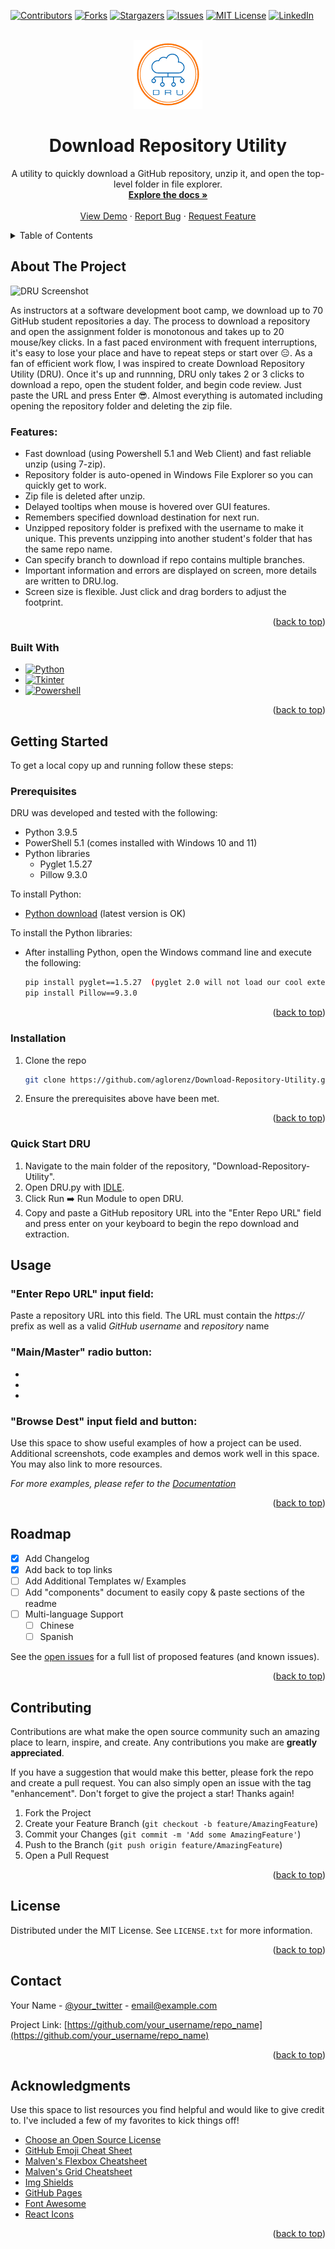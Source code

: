 <!-- Improved compatibility of back to top link: See: https://github.com/othneildrew/Best-README-Template/pull/73 -->
<a name="readme-top"></a>
<!--
*** Thanks for checking out the Best-README-Template. If you have a suggestion
*** that would make this better, please fork the repo and create a pull request
*** or simply open an issue with the tag "enhancement".
*** Don't forget to give the project a star!
*** Thanks again! Now go create something AMAZING! :D
-->



<!-- PROJECT SHIELDS -->
<!--
*** I'm using markdown "reference style" links for readability.
*** Reference links are enclosed in brackets [ ] instead of parentheses ( ).
*** See the bottom of this document for the declaration of the reference variables
*** for contributors-url, forks-url, etc. This is an optional, concise syntax you may use.
*** https://www.markdownguide.org/basic-syntax/#reference-style-links
-->
[![Contributors][contributors-shield]][contributors-url]
[![Forks][forks-shield]][forks-url]
[![Stargazers][stars-shield]][stars-url]
[![Issues][issues-shield]][issues-url]
[![MIT License][license-shield]][license-url]
[![LinkedIn][linkedin-shield]][linkedin-url]



<!-- PROJECT LOGO -->
<br />
<div align="center">
  <a href="https://github.com/aglorenz/Download-Repo">
    <img src="images/DRU-Logo_transparent.png" alt="Logo" width=110" height="110">
  </a>

  <h1>Download Repository Utility</h1>

                                                                                 
  <p>
    A utility to quickly download a GitHub repository, unzip it, and open the top-level folder in file explorer.
    <br />
    <a href="https://github.com/aglorenz/Download-Repository-Utility"><strong>Explore the docs »</strong></a>
    <br />
    <br />
    <a href="https://github.com/aglorenz/Download-Repository-Utility">View Demo</a>
    ·
    <a href="https://github.com/aglorenz/Download-Repository-Utility/issues">Report Bug</a>
    ·
    <a href="https://github.com/aglorenz/Download-Repository-Utility/issues">Request Feature</a>
  </p>
</div>


<!-- TABLE OF CONTENTS -->
<details>
  <summary>Table of Contents</summary>
  <ol>
    <li>
      <a href="#about-the-project">About The Project</a>
      <ul>
        <li><a href="#built-with">Built With</a></li>
      </ul>
    </li>
    <li>
      <a href="#getting-started">Getting Started</a>
      <ul>
        <li><a href="#prerequisites">Prerequisites</a></li>
        <li><a href="#installation">Installation</a></li>
      </ul>
    </li>
    <li><a href="#usage">Usage</a></li>
    <li><a href="#roadmap">Roadmap</a></li>
    <li><a href="#contributing">Contributing</a></li>
    <li><a href="#license">License</a></li>
    <li><a href="#contact">Contact</a></li>
    <li><a href="#acknowledgments">Acknowledgments</a></li>
  </ol>
</details>



<!-- ABOUT THE PROJECT -->
## About The Project

![DRU Screenshot](https://user-images.githubusercontent.com/27447653/198150984-a841f3f6-fcb3-4beb-8f78-99d9a03e15fa.png)

As instructors at a software development boot camp, we download up to 70 GitHub student repositories a day.  The process to download a repository and open the assignment folder is monotonous and takes up to 20 mouse/key clicks.  In a fast paced environment with frequent interruptions, it's easy to lose your place and have to repeat steps or start over :expressionless:. As a fan of efficient work flow, I was inspired to create Download Repository Utility (DRU). Once it's up and runnning, DRU only takes 2 or 3 clicks to download a repo, open the student folder, and begin code review. Just paste the URL and press Enter :sunglasses:.  Almost everything is automated including opening the repository folder and deleting the zip file.

### Features:
- Fast download (using Powershell 5.1 and Web Client) and fast reliable unzip (using 7-zip).
- Repository folder is auto-opened in Windows File Explorer so you can quickly get to work.
- Zip file is deleted after unzip.
- Delayed tooltips when mouse is hovered over GUI features.
- Remembers specified download destination for next run.
- Unzipped repository folder is prefixed with the username to make it unique. This prevents unzipping into another student's folder that has the same repo name.
- Can specify branch to download if repo contains multiple branches.
- Important information and errors are displayed on screen, more details are written to DRU.log.
- Screen size is flexible.  Just click and drag borders to adjust the footprint.


<p align="right">(<a href="#readme-top">back to top</a>)</p>



### Built With

* [![Python][Python-shield]][Python-url]
* [![Tkinter][Tkdocs-shield]][Tkinter-url]
* [![Powershell][Powershell-shield]][Powershell-url]


<p align="right">(<a href="#readme-top">back to top</a>)</p>



<!-- GETTING STARTED -->
## Getting Started

To get a local copy up and running follow these steps:

### Prerequisites

DRU was developed and tested with the following:
* Python 3.9.5
* PowerShell 5.1 (comes installed with Windows 10 and 11)
* Python libraries
    * Pyglet 1.5.27
    * Pillow 9.3.0

To install Python:
* [Python download](https://www.python.org/downloads) (latest version is OK)

To install the Python libraries:
* After installing Python, open the Windows command line and execute the following:
  ```sh
  pip install pyglet==1.5.27  (pyglet 2.0 will not load our cool external computer font 🙁)
  pip install Pillow==9.3.0
  ```

<p align="right">(<a href="#readme-top">back to top</a>)</p>

### Installation

1. Clone the repo
   ```sh
   git clone https://github.com/aglorenz/Download-Repository-Utility.git
   ```
2. Ensure the prerequisites above have been met.

<p align="right">(<a href="#readme-top">back to top</a>)</p>

### Quick Start DRU

1. Navigate to the main folder of the repository, "Download-Repository-Utility".
2. Open DRU.py with [IDLE](https://docs.python.org/3/library/idle.html).
3. Click Run ➡️ Run Module to open DRU.
4. Copy and paste a GitHub repository URL into the "Enter Repo URL" field and press enter on your keyboard to begin the repo download and extraction.

<!-- USAGE EXAMPLES -->
## Usage

### "Enter Repo URL" input field:
Paste a repository URL into this field.  The URL must contain the *https://* prefix as well as a valid *GitHub username* and *repository* name 
### "Main/Master" radio button:
*
*
*
### "Browse Dest" input field and button:
                                                                   

Use this space to show useful examples of how a project can be used. Additional screenshots, code examples and demos work well in this space. You may also link to more resources.

_For more examples, please refer to the [Documentation](https://example.com)_

<p align="right">(<a href="#readme-top">back to top</a>)</p>



<!-- ROADMAP -->
## Roadmap

- [x] Add Changelog
- [x] Add back to top links
- [ ] Add Additional Templates w/ Examples
- [ ] Add "components" document to easily copy & paste sections of the readme
- [ ] Multi-language Support
    - [ ] Chinese
    - [ ] Spanish

See the [open issues](https://github.com/othneildrew/Best-README-Template/issues) for a full list of proposed features (and known issues).

<p align="right">(<a href="#readme-top">back to top</a>)</p>



<!-- CONTRIBUTING -->
## Contributing

Contributions are what make the open source community such an amazing place to learn, inspire, and create. Any contributions you make are **greatly appreciated**.

If you have a suggestion that would make this better, please fork the repo and create a pull request. You can also simply open an issue with the tag "enhancement".
Don't forget to give the project a star! Thanks again!

1. Fork the Project
2. Create your Feature Branch (`git checkout -b feature/AmazingFeature`)
3. Commit your Changes (`git commit -m 'Add some AmazingFeature'`)
4. Push to the Branch (`git push origin feature/AmazingFeature`)
5. Open a Pull Request

<p align="right">(<a href="#readme-top">back to top</a>)</p>



<!-- LICENSE -->
## License

Distributed under the MIT License. See `LICENSE.txt` for more information.

<p align="right">(<a href="#readme-top">back to top</a>)</p>



<!-- CONTACT -->
## Contact

Your Name - [@your_twitter](https://twitter.com/your_username) - email@example.com

Project Link: [https://github.com/your_username/repo_name](https://github.com/your_username/repo_name)

<p align="right">(<a href="#readme-top">back to top</a>)</p>



<!-- ACKNOWLEDGMENTS -->
## Acknowledgments

Use this space to list resources you find helpful and would like to give credit to. I've included a few of my favorites to kick things off!

* [Choose an Open Source License](https://choosealicense.com)
* [GitHub Emoji Cheat Sheet](https://www.webpagefx.com/tools/emoji-cheat-sheet)
* [Malven's Flexbox Cheatsheet](https://flexbox.malven.co/)
* [Malven's Grid Cheatsheet](https://grid.malven.co/)
* [Img Shields](https://shields.io)
* [GitHub Pages](https://pages.github.com)
* [Font Awesome](https://fontawesome.com)
* [React Icons](https://react-icons.github.io/react-icons/search)

<p align="right">(<a href="#readme-top">back to top</a>)</p>



<!-- MARKDOWN LINKS & IMAGES -->
<!-- https://www.markdownguide.org/basic-syntax/#reference-style-links -->
[contributors-shield]: https://img.shields.io/github/contributors/aglorenz/download-repository-utility.svg?style=for-the-badge
[contributors-url]: https://github.com/aglorenz/download-repository-utility/graphs/contributors
[forks-shield]: https://img.shields.io/github/forks/aglorenz/download-repository-utility.svg?style=for-the-badge
[forks-url]: https://github.com/aglorenz/download-repository-utility/network/members
[stars-shield]: https://img.shields.io/github/stars/aglorenz/download-repository-utility.svg?style=for-the-badge
[stars-url]: https://github.com/aglorenz/download-repository-utility/stargazers
[issues-shield]: https://img.shields.io/github/issues/aglorenz/download-repository-utility.svg?style=for-the-badge
[issues-url]: https://github.com/aglorenz/download-repository-utility/issues
[license-shield]: https://img.shields.io/github/license/aglorenz/Download-Repository-Utility.svg?style=for-the-badge
[license-url]: https://github.com/aglorenz/Download-Repository-Utility/blob/main/LICENSE.txt
[linkedin-shield]: https://img.shields.io/badge/-LinkedIn-black.svg?style=for-the-badge&logo=linkedin&colorB=555
[linkedin-url]: https://linkedin.com/in/andrew-lorenz-565208133
[product-screenshot]: images/screenshot.png
[Next.js]: https://img.shields.io/badge/next.js-000000?style=for-the-badge&logo=nextdotjs&logoColor=white
[Next-url]: https://nextjs.org/
[React.js]: https://img.shields.io/badge/React-20232A?style=for-the-badge&logo=react&logoColor=61DAFB
[React-url]: https://reactjs.org/
[Vue.js]: https://img.shields.io/badge/Vue.js-35495E?style=for-the-badge&logo=vuedotjs&logoColor=4FC08D
[Vue-url]: https://vuejs.org/
[Angular.io]: https://img.shields.io/badge/Angular-DD0031?style=for-the-badge&logo=angular&logoColor=white
[Angular-url]: https://angular.io/
[Svelte.dev]: https://img.shields.io/badge/Svelte-4A4A55?style=for-the-badge&logo=svelte&logoColor=FF3E00
[Svelte-url]: https://svelte.dev/
[Laravel.com]: https://img.shields.io/badge/Laravel-FF2D20?style=for-the-badge&logo=laravel&logoColor=white
[Laravel-url]: https://laravel.com
[Bootstrap.com]: https://img.shields.io/badge/Bootstrap-563D7C?style=for-the-badge&logo=bootstrap&logoColor=white
[Bootstrap-url]: https://getbootstrap.com
[JQuery.com]: https://img.shields.io/badge/jQuery-0769AD?style=for-the-badge&logo=jquery&logoColor=white
[JQuery-url]: https://jquery.com
[Django-shield]: https://img.shields.io/badge/django-092d1f?style=for-the-badge&logo=django&logoColor=white
[Django-url]: https://djangoproject.com
[Tkdocs-shield]: https://img.shields.io/badge/Tkinter-3772a4?style=for-the-badge&logo=python&logoColor=ffd13f
[Tkinter-url]: https://tkdocs.com
[Python-shield]: https://img.shields.io/badge/Python-3674a8?style=for-the-badge&logo=python&logoColor=ffd13f
[Python-url]: https://python.org
[Powershell-shield]: https://img.shields.io/badge/Powershell-03438e?style=for-the-badge&logo=powershell&logoColor=a4d2e8
[Powershell-url]: https://learn.microsoft.com/en-us/powershell/
